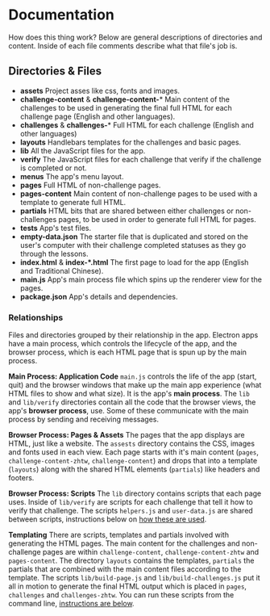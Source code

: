 # Documentation

How does this thing work? Below are general descriptions of directories and content. Inside of each file comments describe what that file's job is.

## Directories & Files
- **assets** Project asses like css, fonts and images.
- **challenge-content** & **challenge-content-*** Main content of the challenges to be used in generating the final full HTML for each challenge page (English and other languages).
- **challenges** & **challenges-*** Full HTML for each challenge (English and other languages)
- **layouts** Handlebars templates for the challenges and basic pages.
- **lib** All the JavaScript files for the app.
 - **verify** The JavaScript files for each challenge that verify if the challenge is completed or not.
- **menus** The app's menu layout.
- **pages** Full HTML of non-challenge pages.
- **pages-content** Main content of non-challenge pages to be used with a template to generate full HTML.
- **partials** HTML bits that are shared between either challenges or non-challenges pages, to be used in order to generate full HTML for pages.
- **tests** App's test files.
- **empty-data.json** The starter file that is duplicated and stored on the user's computer with their challenge completed statuses as they go through the lessons.
- **index.html** & **index-*.html** The first page to load for the app (English and Traditional Chinese).
- **main.js** App's main process file which spins up the renderer view for the pages.
- **package.json** App's details and dependencies.

### Relationships
Files and directories grouped by their relationship in the app. Electron apps have a main process, which controls the lifecycle of the app, and the browser process, which is each HTML page that is spun up by the main process.

**Main Process: Application Code**
`main.js` controls the life of the app (start, quit) and the browser windows that make up the main app experience (what HTML files to show and what size). It is the app's **main process**. The `lib` and `lib/verify` directories contain all the code that the browser views, the app's **browser process**, use. Some of these communicate with the main process by sending and receiving messages.

**Browser Process: Pages & Assets**
The pages that the app displays are HTML, just like a website. The `assests` directory contains the CSS, images and fonts used in each view. Each page starts with it's main content (`pages`, `challenge-content-zhtw`, `challenge-content`) and drops that into a template (`layouts`) along with the shared HTML elements (`partials`) like headers and footers.

**Browser Process: Scripts**
The `lib` directory contains scripts that each page uses. Inside of `lib/verify` are scripts for each challenge that tell it how to verify that challenge. The scripts `helpers.js` and `user-data.js` are shared between scripts, instructions below on [how these are used]().

**Templating**
There are scripts, templates and partials involved with generating the HTML pages. The main content for the challenges and non-challenge pages are within `challenge-content`, `challenge-content-zhtw` and `pages-content`. The directory `layouts` contains the templates, `partials` the partials that are combined with the main content files according to the template. The scripts `lib/build-page.js` and `lib/build-challenges.js` put it all in motion to generate the final HTML output which is placed in `pages`, `challenges` and `challenges-zhtw`. You can run these scripts from the command line, [instructions are below]().
